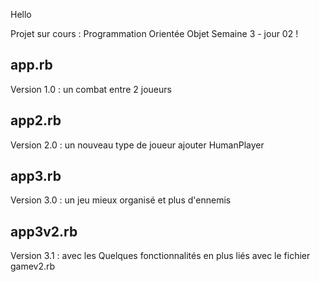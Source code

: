 Hello

Projet sur cours : Programmation Orientée Objet 
Semaine 3 - jour 02 !


app.rb
-------
Version 1.0 : un combat entre 2 joueurs

app2.rb
--------
Version 2.0 : un nouveau type de joueur ajouter HumanPlayer


app3.rb
--------
Version 3.0 : un jeu mieux organisé et plus d'ennemis

app3v2.rb
----------
Version 3.1 : avec les Quelques fonctionnalités en plus
liés avec le fichier gamev2.rb



